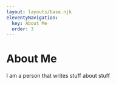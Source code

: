 ```yaml
---
layout: layouts/base.njk
eleventyNavigation:
  key: About Me
  order: 3
---
```

# About Me

I am a person that writes stuff about stuff